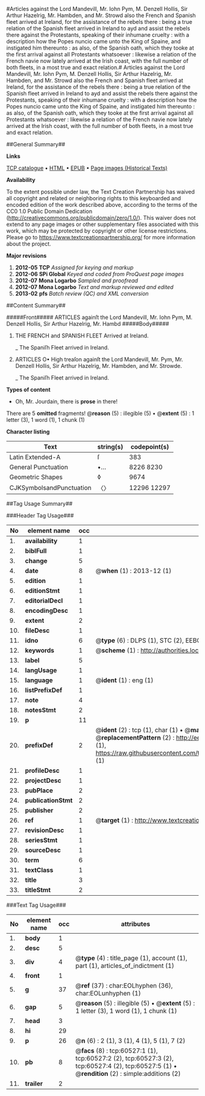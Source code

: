 #Articles against the Lord Mandevill, Mr. Iohn Pym, M. Denzell Hollis, Sir Arthur Hazelrig, Mr. Hambden, and Mr. Strowd also the French and Spanish fleet arrived at Ireland, for the assistance of the rebels there : being a true relation of the Spanish fleet arrived in Ireland to ayd and assist the rebels there against the Protestants, speaking of their inhumane cruelty : with a description how the Popes nuncio came unto the King of Spaine, and instigated him thereunto : as also, of the Spanish oath, which they tooke at the first arrival against all Protestants whatsoever : likewise a relation of the French navie now lately arrived at the Irish coast, with the full number of both fleets, in a most true and exact relation.#
Articles against the Lord Mandevill, Mr. Iohn Pym, M. Denzell Hollis, Sir Arthur Hazelrig, Mr. Hambden, and Mr. Strowd also the French and Spanish fleet arrived at Ireland, for the assistance of the rebels there : being a true relation of the Spanish fleet arrived in Ireland to ayd and assist the rebels there against the Protestants, speaking of their inhumane cruelty : with a description how the Popes nuncio came unto the King of Spaine, and instigated him thereunto : as also, of the Spanish oath, which they tooke at the first arrival against all Protestants whatsoever : likewise a relation of the French navie now lately arrived at the Irish coast, with the full number of both fleets, in a most true and exact relation.

##General Summary##

**Links**

[TCP catalogue](http://www.ota.ox.ac.uk/tcp/)  • 
[HTML](http://tei.it.ox.ac.uk/tcp/Texts-HTML/free/A25/A25912.html)  • 
[EPUB](http://tei.it.ox.ac.uk/tcp/Texts-EPUB/free/A25/A25912.epub) • 
[Page images (Historical Texts)](https://historicaltexts.jisc.ac.uk/eebo-12369446e)

**Availability**

To the extent possible under law, the Text Creation Partnership has waived all copyright and related or neighboring rights to this keyboarded and encoded edition of the work described above, according to the terms of the CC0 1.0 Public Domain Dedication (http://creativecommons.org/publicdomain/zero/1.0/). This waiver does not extend to any page images or other supplementary files associated with this work, which may be protected by copyright or other license restrictions. Please go to https://www.textcreationpartnership.org/ for more information about the project.

**Major revisions**

1. __2012-05__ __TCP__ *Assigned for keying and markup*
1. __2012-06__ __SPi Global__ *Keyed and coded from ProQuest page images*
1. __2012-07__ __Mona Logarbo__ *Sampled and proofread*
1. __2012-07__ __Mona Logarbo__ *Text and markup reviewed and edited*
1. __2013-02__ __pfs__ *Batch review (QC) and XML conversion*

##Content Summary##

#####Front#####
ARTICLES againſt the Lord Mandevill, Mr. Iohn Pym, M. Denzell Hollis, Sir Arthur Hazelrig, Mr. Hambd
#####Body#####

1. THE FRENCH and SPANISH FLEET Arrived at Ireland.

    _ The Spaniſh Fleet arrived in Ireland.

1. ARTICLES O• High treaſon againſt the Lord Mandevill, Mr. Pym, Mr. Denzell Hollis, Sir Arthur Hazelrig, Mr. Hambden, and Mr. Strowde.

    _ The Spaniſh Fleet arrived in Ireland.

**Types of content**

  * Oh, Mr. Jourdain, there is **prose** in there!

There are 5 **omitted** fragments! 
 @__reason__ (5) : illegible (5)  •  @__extent__ (5) : 1 letter (3), 1 word (1), 1 chunk (1)

**Character listing**


|Text|string(s)|codepoint(s)|
|---|---|---|
|Latin Extended-A|ſ|383|
|General Punctuation|•…|8226 8230|
|Geometric Shapes|◊|9674|
|CJKSymbolsandPunctuation|〈〉|12296 12297|

##Tag Usage Summary##

###Header Tag Usage###

|No|element name|occ|attributes|
|---|---|---|---|
|1.|__availability__|1||
|2.|__biblFull__|1||
|3.|__change__|5||
|4.|__date__|8| @__when__ (1) : 2013-12 (1)|
|5.|__edition__|1||
|6.|__editionStmt__|1||
|7.|__editorialDecl__|1||
|8.|__encodingDesc__|1||
|9.|__extent__|2||
|10.|__fileDesc__|1||
|11.|__idno__|6| @__type__ (6) : DLPS (1), STC (2), EEBO-CITATION (1), OCLC (1), VID (1)|
|12.|__keywords__|1| @__scheme__ (1) : http://authorities.loc.gov/ (1)|
|13.|__label__|5||
|14.|__langUsage__|1||
|15.|__language__|1| @__ident__ (1) : eng (1)|
|16.|__listPrefixDef__|1||
|17.|__note__|4||
|18.|__notesStmt__|2||
|19.|__p__|11||
|20.|__prefixDef__|2| @__ident__ (2) : tcp (1), char (1)  •  @__matchPattern__ (2) : ([0-9\-]+):([0-9IVX]+) (1), (.+) (1)  •  @__replacementPattern__ (2) : http://eebo.chadwyck.com/downloadtiff?vid=$1&page=$2 (1), https://raw.githubusercontent.com/textcreationpartnership/Texts/master/tcpchars.xml#$1 (1)|
|21.|__profileDesc__|1||
|22.|__projectDesc__|1||
|23.|__pubPlace__|2||
|24.|__publicationStmt__|2||
|25.|__publisher__|2||
|26.|__ref__|1| @__target__ (1) : http://www.textcreationpartnership.org/docs/. (1)|
|27.|__revisionDesc__|1||
|28.|__seriesStmt__|1||
|29.|__sourceDesc__|1||
|30.|__term__|6||
|31.|__textClass__|1||
|32.|__title__|3||
|33.|__titleStmt__|2||


###Text Tag Usage###

|No|element name|occ|attributes|
|---|---|---|---|
|1.|__body__|1||
|2.|__desc__|5||
|3.|__div__|4| @__type__ (4) : title_page (1), account (1), part (1), articles_of_indictment (1)|
|4.|__front__|1||
|5.|__g__|37| @__ref__ (37) : char:EOLhyphen (36), char:EOLunhyphen (1)|
|6.|__gap__|5| @__reason__ (5) : illegible (5)  •  @__extent__ (5) : 1 letter (3), 1 word (1), 1 chunk (1)|
|7.|__head__|3||
|8.|__hi__|29||
|9.|__p__|26| @__n__ (6) : 2 (1), 3 (1), 4 (1), 5 (1), 7 (2)|
|10.|__pb__|8| @__facs__ (8) : tcp:60527:1 (1), tcp:60527:2 (2), tcp:60527:3 (2), tcp:60527:4 (2), tcp:60527:5 (1)  •  @__rendition__ (2) : simple:additions (2)|
|11.|__trailer__|2||
